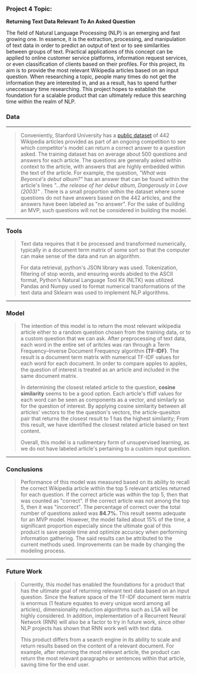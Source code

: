 ### Project 4 Topic:

**Returning Text Data Relevant To An Asked Question**

The field of Natural Language Processing (NLP) is an emerging and fast growing one. In essence, it is the extraction, processing, and manipulation of text data in order to predict an output of text or to see similarities between groups of text. Practical applications of this concept can be applied to online customer service platforms, information request services, or even classification of clients based on their profiles. For this project, its aim is to provide the most relevant Wikipedia articles based on an input question. When researching a topic, people many times do not get the information they are interested in, and as a result, has to spend further uneccessary time researching. This project hopes to establish the foundation for a scalable product that can ultimately reduce this searching time within the realm of NLP. 

### Data

------

> Conveniently, Stanford University has a [public dataset](https://rajpurkar.github.io/SQuAD-explorer/) of 442 Wikipedia articles provided as part of an ongoing competition to see which competitor's model can return a correct answer to a question asked.  The training dataset has on average about 500 questions and answers for each article. The questions are generally asked within context to the article, with answers that are highly embedded within the text of the article. For example, the question, *"What was Beyoncé's debut album?"* has an answer that can be found within the article's lines *"...the release of her debut album, Dangerously in Love (2003)"* . There is a small proportion within the dataset where some questions do not have answers based on the 442 articles, and the answers have been labeled as "no answer". For the sake of building an MVP, such questions will not be considered in building the model.

------

### Tools

> Text data requires that it be processed and transformed numerically, typically in a document term matrix of some sort so that the computer can make sense of the data and run an algorithm. 
>
> For data retrieval, python's JSON library was used. Tokenization, filtering of stop words, and ensuring words abided to the ASCII format, Python's Natural Language Tool Kit (NLTK) was utilized. Pandas and Numpy used to format numerical transformations of the text data and Sklearn was used to implement NLP algorithms.

------

### Model

> The intention of this model is to return the most relevant wikipedia article either to a random question chosen from the training data, or to a custom question that we can ask. After preprocessing of text data, each word in the entire set of aritcles was ran through a Term Frequency–Inverse Document Frequency algorithm **(TF-IDF)**. The result is a document term matrix with numerical TF-IDF values for each word for each document. In order to compare apples to apples, the question of interest is treated as an article and included in the same document matrix. 
>
> In determining the closest related article to the question, **cosine similarity** seems to be a good option.  Each article's tfidf values for each word can be seen as components as a vector, and similarly so for the question of interest. By applying cosine similarity between all articles' vectors to the the question's vectors, the article-quesiton pair that returns the closest result to 1 has the highest similarity; From this result, we have identified the closest related article based on text content. 
>
> Overall, this model is a rudimentary form of unsupervised learning, as we do not have labeled article's pertaining to a custom input question. 

------

### Conclusions

> Performance of this model was measured based on its ability to recall the correct Wikipedia article within the top 5 relevant articles returned for each question. If the correct article was within the top 5, then that was counted as "correct". If the correct article was not among the top 5, then it was "incorrect". The percentage of correct over the total number of questions asked was **84.7%.** This result seems adequate for an MVP model. However, the model failed about 15% of the time, a significant proportion especially since the ultimate goal of this product is save people time and optimize accuracy when performing information gathering. The said results can be attributed to the current methods used. Improvements can be made by changing the modeling process.

------

### Future Work

> Currently, this model has enabled the foundations for a product that has the ultimate goal of returning relevant text data based on an input question. Since the feature space of the TF-IDF document term matrix is enormus (1 feature equates to every unique word among all articles), dimensionality reduction algorithms such as LSA will be highly considered. In addition, implementation of a Recurrent Neural Network (RNN) will also be a factor to try in future work, since other NLP projects has shown that RNN work well with text data.
>
> This product differs from a search engine in its ability to scale and return results based on the content of a relevant document. For example, after returning the most relevant article, the product can return the most relevant paragraphs or sentences within that article, saving time for the end user.

